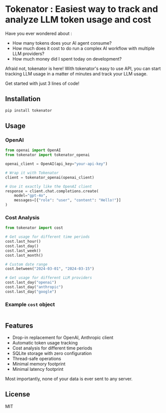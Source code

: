 # Tokenator : Easiest way to track and analyze LLM token usage and cost

Have you ever wondered about :
- How many tokens does your AI agent consume? 
- How much does it cost to do run a complex AI workflow with multiple LLM providers?
- How much money did I spent today on development?

Afraid not, tokenator is here! With tokenator's easy to use API, you can start tracking LLM usage in a matter of minutes and track your LLM usage.

Get started with just 3 lines of code!

## Installation

```bash
pip install tokenator
```

## Usage

### OpenAI

```python
from openai import OpenAI
from tokenator import tokenator_openai

openai_client = OpenAI(api_key="your-api-key")

# Wrap it with Tokenator
client = tokenator_openai(openai_client)

# Use it exactly like the OpenAI client
response = client.chat.completions.create(
    model="gpt-4o",
    messages=[{"role": "user", "content": "Hello!"}]
)
```

### Cost Analysis

```python
from tokenator import cost

# Get usage for different time periods
cost.last_hour()
cost.last_day()
cost.last_week()
cost.last_month()

# Custom date range
cost.between("2024-03-01", "2024-03-15")

# Get usage for different LLM providers
cost.last_day("openai")
cost.last_day("anthropic")
cost.last_day("google")
```

### Example `cost` object

```json

```

## Features

- Drop-in replacement for OpenAI, Anthropic client
- Automatic token usage tracking
- Cost analysis for different time periods
- SQLite storage with zero configuration
- Thread-safe operations
- Minimal memory footprint
- Minimal latency footprint

Most importantly, none of your data is ever sent to any server.

## License

MIT 